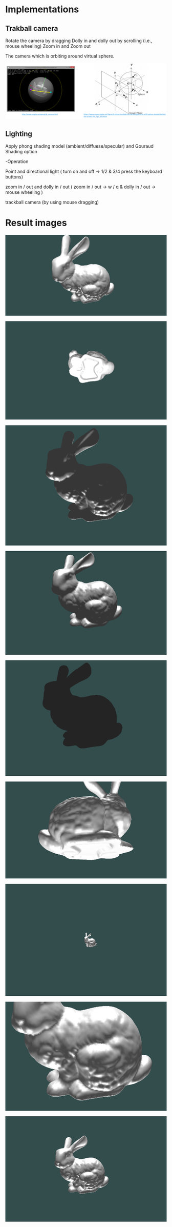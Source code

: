 # Implementations

## Trakball camera
Rotate the camera by dragging
Dolly in and dolly out by scrolling (i.e., mouse wheeling)
Zoom in and Zoom out

The camera which is orbiting around virtual sphere.

![Alt text](doc/track.png)

## Lighting
Apply phong shading model (ambient/diffuese/specular) and Gouraud Shading option

-Operation

Point and directional light ( turn on and off -> 1/2  & 3/4  press the keyboard buttons)

zoom in / out and dolly in / out ( zoom in / out -> w / q  & dolly in / out -> mouse wheeling )

trackball camera (by using mouse dragging)

# Result images
![Alt text](doc/default.PNG)

![Alt text](doc/rotate.PNG)

![Alt text](doc/Point_light_off.PNG)

![Alt text](doc/Directional_light_off.PNG)

![Alt text](doc/all_off.PNG)

![Alt text](doc/Dolly_in.PNG)

![Alt text](doc/Dolly_out.PNG)

![Alt text](doc/zoom_in.PNG)

![Alt text](doc/zoom_out.PNG)
